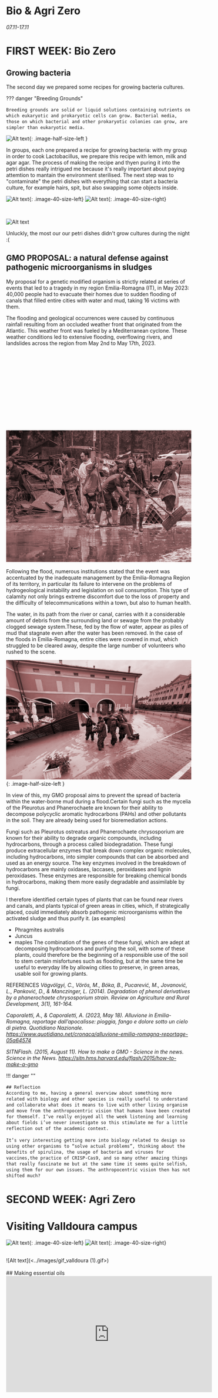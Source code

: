 # Bio & Agri Zero

*07.11-17.11*

# FIRST WEEK: Bio Zero




## Growing bacteria 
The second day we prepared some recipes for growing bacteria cultures.

??? danger "Breeding Grounds"

    Breeding grounds are solid or liquid solutions containing nutrients on which eukaryotic and prokaryotic cells can grow. Bacterial media, those on which bacterial and other prokaryotic colonies can grow, are simpler than eukaryotic media.

![Alt text](../images/2cdc03d7-ad52-4582-be9f-0c61bd5c92bf.gif){: .image-half-size-left }

In groups, each one prepared a recipe for growing bacteria: with my group in order to cook Lactobacillus, we prepare this recipe with lemon, milk and agar agar. The process of making the  recipe and thyen puring it into the petri dishes really intrigued me because it's really important about paying attemtion to mantain the environment sterilised.
The next step was to "contaminate" the petri dishes with everything that can start a bacteria culture, for example hairs, spit, but also swapping some objects inside.

![Alt text](../images/IMG_2808.png){: .image-40-size-left}
![Alt text](../images/IMG_2838.png){: .image-40-size-right}

<br>

![Alt text](../images/IMG_2798.gif)

Unluckly, the most our our petri dishes didn't grow cultures during the night :(

## GMO PROPOSAL: a natural defense against pathogenic microorganisms in sludges

My proposal for a genetic modified organism is strictly related at series of events that led to a tragedy in my region Emilia-Romagna (IT), in May 2023: 40,000 people had to evacuate their homes due to sudden flooding of canals that filled entire cities with water and mud, taking 16 victims with them.

The flooding and geological occurrences were caused by continuous rainfall resulting from an occluded weather front that originated from the Atlantic. This weather front was fueled by a Mediterranean cyclone. These weather conditions led to extensive flooding, overflowing rivers, and landslides across the region from May 2nd to May 17th, 2023.

<div class="image-container">
  <img src="../images/alluvione_emilia_romagna_33_fg.jpeg" alt="Immagine 1" id="first-image" class="hover-image" />
  <img src="../images/alluvione_emilia_romagna_33_fg.png" alt="Immagine 2" id="second-image" class="hover-image" />
</div>

<style>
  .image-container {
    position: relative;
    width: 300px; /* Imposta la larghezza desiderata */
    height: 200px; /* Imposta l'altezza desiderata */
  }

  .hover-image {
    position: absolute;
    top: 0;
    left: 0;
    opacity: 0;
    transition: opacity 0.3s ease-in-out;
  }

  .image-container:hover #second-image {
    opacity: 1;
  }
</style>

<script>
  const imageContainer = document.querySelector('.image-container');

  // Cambia immagine al passaggio del cursore
  imageContainer.addEventListener('mouseover', function() {
    document.getElementById('first-image').style.opacity = '0';
    document.getElementById('second-image').style.opacity = '1';
  });

  // Riporta l'immagine originale quando il cursore non è più sopra l'area dell'immagine
  imageContainer.addEventListener('mouseout', function() {
    document.getElementById('first-image').style.opacity = '1';
    document.getElementById('second-image').style.opacity = '0';
  });
</script>

![Alt text](../images/alluvione_emilia_romagna_33_fg.png)

Following the flood, numerous institutions stated that the event was accentuated by the inadequate management by the Emilia-Romagna Region of its territory, in particular its failure to intervene on the problems of hydrogeological instability and legislation on soil consumption.
This type of calamity not only brings extreme discomfort due to the loss of property and the difficulty of telecommunications within a town, but also to human health.

The water, in its path from the river or canal, carries with it a considerable amount of debris from the surrounding land or sewage from the probably clogged sewage system.These, fed by the flow of water, appear as piles of mud that stagnate even after the water has been removed. In the case of the floods in Emilia-Romagna, entire cities were covered in mud, which struggled to be cleared away, despite the large number of volunteers who rushed to the scene.

![Alt text](../images/maggio2023_castel-maggiore-localita-castello.png){: .image-half-size-left }


In view of this, my GMO proposal aims to prevent the spread of bacteria within the water-borne mud during a flood.Certain fungi such as the mycelia of the Pleurotus and Phanerochaete are known for their ability to decompose polycyclic aromatic hydrocarbons (PAHs) and other pollutants in the soil. They are already being used for bioremediation actions.

Fungi such as Pleurotus ostreatus and Phanerochaete chrysosporium are known for their ability to degrade organic compounds, including hydrocarbons, through a process called biodegradation. These fungi produce extracellular enzymes that break down complex organic molecules, including hydrocarbons, into simpler compounds that can be absorbed and used as an energy source.
The key enzymes involved in the breakdown of hydrocarbons are mainly oxidases, laccases, peroxidases and lignin peroxidases. These enzymes are responsible for breaking chemical bonds in hydrocarbons, making them more easily degradable and assimilable by fungi.

I therefore identified certain types of plants that can be found near rivers and canals, and plants typical of green areas in cities, which, if strategically placed, could immediately absorb pathogenic microorganisms within the activated sludge and thus purify it. (as examples)
- Phragmites australis
- Juncus
- maples
The combination of the genes of these fungi, which are adept at decomposing hydrocarbons and purifying the soil, with some of these plants, could therefore be the beginning of a responsible use of the soil to stem certain misfortunes such as flooding, but at the same time be useful to everyday life by allowing cities to preserve, in green areas, usable soil for growing plants.




REFERENCES
*Vágvölgyi, C., Vörös, M., Bóka, B., Pucarević, M., Jovanović, L., Panković, D., & Manczinger, L. (2014). Degradation of phenol derivatives by a phanerochaete chrysosporium strain. Review on Agriculture and Rural Development, 3(1), 161-164.*

*Caporaletti, A., & Caporaletti, A. (2023, May 18). Alluvione in Emilia-Romagna, reportage dall’apocalisse: pioggia, fango e dolore sotto un cielo di pietra. Quotidiano Nazionale. https://www.quotidiano.net/cronaca/alluvione-emilia-romagna-reportage-05a64574*

*SITNFlash. (2015, August 11). How to make a GMO - Science in the news. Science in the News. https://sitn.hms.harvard.edu/flash/2015/how-to-make-a-gmo*

!!! danger ""

    ## Reflection
    According to me, having a general overview about something more related with biology and other species is really useful to understand and collaborate what does it means to live with other living organism and move from the anthropocentric vision that humans have been created for themself. I’ve really enjoyed all the week listening and learning about fields i’ve never investigate so this stimulate me for a little reflection out of the academic context. 

    It’s very interesting getting more into biology related to design so using other organisms to “solve actual problems”, thinking about the benefits of spirulina, the usage of bacteria and viruses for vaccines,the practice of CRISP-Cas9, and so many other amazing things that really fascinate me but at the same time it seems quite selfish, using them for our own issues. The anthropocentric vision then has not shifted much?

# SECOND WEEK: Agri Zero


# Visiting Valldoura campus

![Alt text](../images/IMG_2972.png){: .image-40-size-left}
![Alt text](../images/IMG_2986.png){: .image-40-size-right}

<br>
![Alt text](<../images/gif_valldoura (1).gif>)
<br>
<br>
## Making essential oils

<iframe width="560" height="315" src="https://www.youtube.com/embed/1yX_C6PKxl8?si=UAU-9f7q19j3_z2l" title="YouTube video player" frameborder="0" allow="accelerometer; autoplay; clipboard-write; encrypted-media; gyroscope; picture-in-picture; web-share" allowfullscreen></iframe>